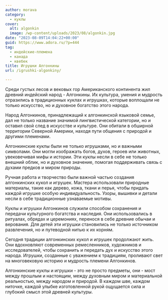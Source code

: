 ```yaml
---
author: morava
category:
  - куклы
cover:
  alt: algonkin
  image: /wp-content/uploads/2023/08/algonkin.jpg
date: "2023-08-09T14:04:22+00:00"
guid: https://www.adora.ru/?p=444
tag:
  - индейские-племена
  - канада
  - квебек
title: Игрушки Алгонкины
url: /igrushki-algonkiny/

---
```

Среди густых лесов и вековых гор Американского континента жил древний индейский народ \- Алгонкины. Их культура, умения и мудрость отразились в традиционных куклах и игрушках, которые воплощали не только искусство, но и духовное богатство этого народа.

Народ Алгонкинов, принадлежащий к алгонкинской языковой семье, дал не только название значимой лингвистической категории, но и оставил свой след в искусстве и культуре. Они обитали в обширной территории Северной Америки, находя пути общения с природой и другими племенами.

Алгонкинские куклы были не только игрушками, но и важными символами. Они могли изображать богов, духов, героев или животных, увековечивая мифы и истории. Эти куклы несли в себе не только внешний облик, но и духовное значение, помогая поддерживать связь с духами предков и миром природы.

Ручная работа и творчество были важной частью создания алгонкинских кукол и игрушек. Мастера использовали природные материалы, такие как дерево, кожа, ткани и перья, чтобы придать каждой игрушке особую индивидуальность. Узоры, вышивки и детали несли в себе традиционные узнаваемые мотивы.

Куклы и игрушки Алгонкинов служили способом сохранения и передачи культурного богатства и наследия. Они использовались в ритуалах, обрядах и церемониях, перенося в себе древние обычаи и верования. Для детей эти игрушки становились не только источником развлечения, но и путеводной нитью к их корням.

Сегодня традиции алгонкинских кукол и игрушек продолжают жить. Они вдохновляют современных ремесленников, художников и исследователей, чтобы сохранить и передать дух и искусство этого народа. Игрушки, созданные с уважением к традициям, проливают свет на многовековую историю и мудрость племени Алгонкинов.

Алгонкинские куклы и игрушки \- это не просто предметы, они \- мост между прошлым и настоящим, между духовным миром и материальной реальностью, между народом и природой. В каждом шве, каждом ниточке, каждой улыбке изготовленной рукой ощущается сила и глубокий смысл этой древней культуры.
